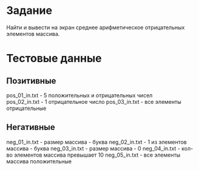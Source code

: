 # Задание
Найти и вывести на экран среднее арифметическое отрицательных элементов массива.
# Тестовые данные
## Позитивные
pos_01_in.txt - 5 положительных и отрицательных чисел\
pos_02_in.txt - 1 отрицательное число
pos_03_in.txt - все элементы отрицательные
## Негативные
neg_01_in.txt - размер массива - буква
neg_02_in.txt - 1 из элементов массива - буква
neg_03_in.txt - размер массива - 0
neg_04_in.txt - кол-во элементов массива превышает 10
neg_05_in.txt - все элементы массива положительные